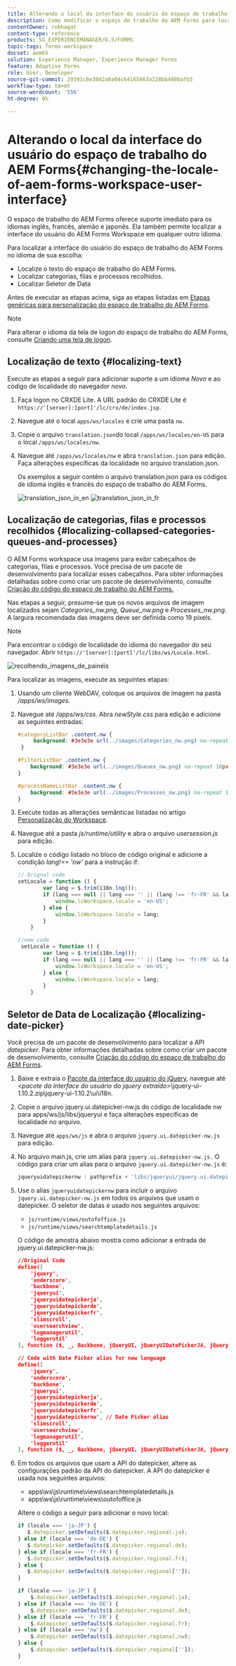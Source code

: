```yaml
---
title: Alterando o local da interface do usuário do espaço de trabalho do AEM Forms
description: Como modificar o espaço de trabalho do AEM Forms para localizar texto, categorias recolhidas, filas e processos e o seletor de datas na interface.
contentOwner: robhagat
content-type: reference
products: SG_EXPERIENCEMANAGER/6.5/FORMS
topic-tags: forms-workspace
docset: aem65
solution: Experience Manager, Experience Manager Forms
feature: Adaptive Forms
role: User, Developer
source-git-commit: 29391c8e3042a8a04c64165663a228bb4886afb5
workflow-type: tm+mt
source-wordcount: '556'
ht-degree: 0%

---
```


# Alterando o local da interface do usuário do espaço de trabalho do AEM Forms{#changing-the-locale-of-aem-forms-workspace-user-interface}

O espaço de trabalho do AEM Forms oferece suporte imediato para os idiomas inglês, francês, alemão e japonês. Ela também permite localizar a interface do usuário do AEM Forms Workspace em qualquer outro idioma.

Para localizar a interface do usuário do espaço de trabalho do AEM Forms no idioma de sua escolha:

* Localize o texto do espaço de trabalho do AEM Forms.
* Localizar categorias, filas e processos recolhidos.
* Localizar Seletor de Data

Antes de executar as etapas acima, siga as etapas listadas em [Etapas genéricas para personalização do espaço de trabalho do AEM Forms](../../forms/using/generic-steps-html-workspace-customization.md).

>[!NOTE]
>
>Para alterar o idioma da tela de logon do espaço de trabalho do AEM Forms, consulte [Criando uma tela de logon](../../forms/using/creating-new-login-screen.md).

## Localização de texto {#localizing-text}

Execute as etapas a seguir para adicionar suporte a um idioma *Novo* e ao código de localidade do navegador *novo*.

1. Faça logon no CRXDE Lite.
A URL padrão do CRXDE Lite é `https://'[server]:[port]'/lc/crx/de/index.jsp`.
1. Navegue até o local `apps/ws/locales` e crie uma pasta `nw.`
1. Copie o arquivo `translation.json`do local `/apps/ws/locales/en-US` para o local `/apps/ws/locales/nw`.
1. Navegue até `/apps/ws/locales/nw` e abra `translation.json` para edição. Faça alterações específicas da localidade no arquivo translation.json.

   Os exemplos a seguir contêm o arquivo translation.json para os códigos de idioma inglês e francês do espaço de trabalho do AEM Forms.

   ![translation_json_in_en](assets/translation_json_in_en.png) ![translation_json_in_fr](assets/translation_json_in_fr.png)

## Localização de categorias, filas e processos recolhidos {#localizing-collapsed-categories-queues-and-processes}

O AEM Forms workspace usa imagens para exibir cabeçalhos de categorias, filas e processos. Você precisa de um pacote de desenvolvimento para localizar esses cabeçalhos. Para obter informações detalhadas sobre como criar um pacote de desenvolvimento, consulte [Criação do código do espaço de trabalho do AEM Forms.](introduction-customizing-html-workspace.md#building-html-workspace-code)

Nas etapas a seguir, presume-se que os novos arquivos de imagem localizados sejam *Categories_nw.png*, *Queue_nw.png* e *Processes_nw.png*. A largura recomendada das imagens deve ser definida como 19 pixels.

>[!NOTE]
>
>Para encontrar o código de localidade do idioma do navegador do seu navegador. Abrir `https://'[server]:[port]'/lc/libs/ws/Locale.html`.

![recolhendo_imagens_de_painéis](assets/collapsing_panels_image.png)

Para localizar as imagens, execute as seguintes etapas:

1. Usando um cliente WebDAV, coloque os arquivos de imagem na pasta */apps/ws/images*.
1. Navegue até */apps/ws/css*. Abra *newStyle.css* para edição e adicione as seguintes entradas:

   ```css
   #categoryListBar .content.nw {
        background: #3e3e3e url(../images/Categories_nw.png) no-repeat 10px 10px;
    }
   
   #filterListBar .content.nw {
       background: #3e3e3e url(../images/Queues_nw.png) no-repeat 10px 10px;
   }
   
   #processNameListBar .content.nw {
       background: #3e3e3e url(../images/Processes_nw.png) no-repeat 10px 10px;
   }
   ```

1. Execute todas as alterações semânticas listadas no artigo [Personalização do Workspace](../../forms/using/introduction-customizing-html-workspace.md).
1. Navegue até a pasta *js/runtime/utility* e abra o arquivo *usersession.js* para edição.
1. Localize o código listado no bloco de código original e adicione a condição *lang!== &#39;nw&#39;* para a instrução if:

   ```javascript
   // Orignal code
   setLocale = function () {
           var lang = $.trim(i18n.lng());
           if (lang === null || lang === '' || (lang !== 'fr-FR' && lang !== 'de-DE' && lang !== 'ja-JP')) {
               window.lcWorkspace.locale = 'en-US';
           } else {
               window.lcWorkspace.locale = lang;
           }
       }
   ```

   ```javascript
   //new code
    setLocale = function () {
           var lang = $.trim(i18n.lng());
           if (lang === null || lang === '' || (lang !== 'fr-FR' && lang !== 'de-DE' && lang !== 'ja-JP' && lang !== 'nw')) {
               window.lcWorkspace.locale = 'en-US';
           } else {
               window.lcWorkspace.locale = lang;
           }
       }
   ```

## Seletor de Data de Localização {#localizing-date-picker}

Você precisa de um pacote de desenvolvimento para localizar a API *datepicker*. Para obter informações detalhadas sobre como criar um pacote de desenvolvimento, consulte [Criação do código do espaço de trabalho do AEM Forms](introduction-customizing-html-workspace.md#building-html-workspace-code).

1. Baixe e extraia o [Pacote da interface do usuário do jQuery](https://jqueryui.com/download/all/), navegue até *&lt;pacote da interface do usuário do jquery extraído>*\jquery-ui-1.10.2.zip\jquery-ui-1.10.2\ui\i18n.
1. Copie o arquivo jquery.ui.datepicker-nw.js do código de localidade nw para apps/ws/js/libs/jqueryui e faça alterações específicas de localidade no arquivo.
1. Navegue até `apps/ws/js` e abra o arquivo `jquery.ui.datepicker-nw.js` para edição.
1. No arquivo main.js, crie um alias para `jquery.ui.datepicker-nw.js.` O código para criar um alias para o arquivo `jquery.ui.datepicker-nw.js` é:

   ```javascript
   jqueryuidatepickernw : pathprefix + 'libs/jqueryui/jquery.ui.datepicker-nw'
   ```

1. Use o alias `jqueryuidatepickernw` para incluir o arquivo `jquery.ui.datepicker-nw.js` em todos os arquivos que usam o datepicker. O seletor de datas é usado nos seguintes arquivos:

   * `js/runtime/views/outofoffice.js`
   * `js/runtime/views/searchtemplatedetails.js`

   O código de amostra abaixo mostra como adicionar a entrada de jquery.ui.datepicker-nw.js:

   ```json
   //Original Code
   define([
       'jquery',
       'underscore',
       'backbone',
       'jqueryui',
       'jqueryuidatepickerja',
       'jqueryuidatepickerde',
       'jqueryuidatepickerfr',
       'slimscroll',
       'usersearchview',
       'logmanagerutil',
       'loggerutil'
   ], function ($, _, Backbone, jQueryUI, jQueryUIDatePickerJA, jQueryUIDatePickerDE, jQueryUIDatePickerFR, slimScroll, UserSearch, LogManager, Logger) {
   ```

   ```json
   // Code with Date Picker alias for new language
   define([
       'jquery',
       'underscore',
       'backbone',
       'jqueryui',
       'jqueryuidatepickerja',
       'jqueryuidatepickerde',
       'jqueryuidatepickerfr',
       'jqueryuidatepickernw', // Date Picker alias
       'slimscroll',
       'usersearchview',
       'logmanagerutil',
       'loggerutil'
   ], function ($, _, Backbone, jQueryUI, jQueryUIDatePickerJA, jQueryUIDatePickerDE, jQueryUIDatePickerFR, jQueryUIDatePickerNW, slimScroll, UserSearch, LogManager, Logger) {
   ```

1. Em todos os arquivos que usam a API do datepicker, altere as configurações padrão da API do datepicker. A API do datepicker é usada nos seguintes arquivos:

   * apps\ws\js\runtime\views\searchtemplatedetails.js
   * apps\ws\js\runtime\views\outofoffice.js

   Altere o código a seguir para adicionar o novo local:

   ```javascript
   if (locale === 'ja-JP') {
      $.datepicker.setDefaults($.datepicker.regional.ja);
   } else if (locale === 'de-DE') {
      $.datepicker.setDefaults($.datepicker.regional.de);
   } else if (locale === 'fr-FR') {
      $.datepicker.setDefaults($.datepicker.regional.fr);
   } else {
      $.datepicker.setDefaults($.datepicker.regional['']);
   }
   ```

   ```javascript
   if (locale === 'ja-JP') {
       $.datepicker.setDefaults($.datepicker.regional.ja);
   } else if (locale === 'de-DE') {
       $.datepicker.setDefaults($.datepicker.regional.de);
   } else if (locale === 'fr-FR') {
       $.datepicker.setDefaults($.datepicker.regional.fr);
   } else if (locale === 'nw') {
       $.datepicker.setDefaults($.datepicker.regional.nw);
   } else {
       $.datepicker.setDefaults($.datepicker.regional['']);
   }
   ```
